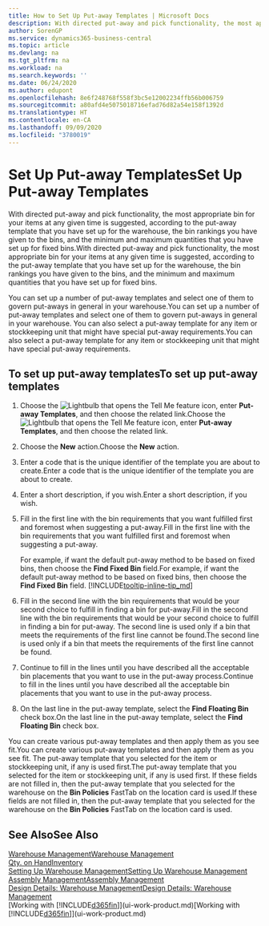 ```yaml
---
title: How to Set Up Put-away Templates | Microsoft Docs
description: With directed put-away and pick functionality, the most appropriate bin for your items at any given time is suggested, according to the put-away template that you have set up for the warehouse, the bin rankings you have given to the bins, and the minimum and maximum quantities that you have set up for fixed bins.
author: SorenGP
ms.service: dynamics365-business-central
ms.topic: article
ms.devlang: na
ms.tgt_pltfrm: na
ms.workload: na
ms.search.keywords: ''
ms.date: 06/24/2020
ms.author: edupont
ms.openlocfilehash: 8e6f248768f558f3bc5e12002234ffb56b006759
ms.sourcegitcommit: a80afd4e5075018716efad76d82a54e158f1392d
ms.translationtype: HT
ms.contentlocale: en-CA
ms.lasthandoff: 09/09/2020
ms.locfileid: "3780019"
---
```

# <a name="set-up-put-away-templates"></a><span data-ttu-id="4c802-103">Set Up Put-away Templates</span><span class="sxs-lookup"><span data-stu-id="4c802-103">Set Up Put-away Templates</span></span>

<span data-ttu-id="4c802-104">With directed put-away and pick functionality, the most appropriate bin for your items at any given time is suggested, according to the put-away template that you have set up for the warehouse, the bin rankings you have given to the bins, and the minimum and maximum quantities that you have set up for fixed bins.</span><span class="sxs-lookup"><span data-stu-id="4c802-104">With directed put-away and pick functionality, the most appropriate bin for your items at any given time is suggested, according to the put-away template that you have set up for the warehouse, the bin rankings you have given to the bins, and the minimum and maximum quantities that you have set up for fixed bins.</span></span>  

<span data-ttu-id="4c802-105">You can set up a number of put-away templates and select one of them to govern put-aways in general in your warehouse.</span><span class="sxs-lookup"><span data-stu-id="4c802-105">You can set up a number of put-away templates and select one of them to govern put-aways in general in your warehouse.</span></span> <span data-ttu-id="4c802-106">You can also select a put-away template for any item or stockkeeping unit that might have special put-away requirements.</span><span class="sxs-lookup"><span data-stu-id="4c802-106">You can also select a put-away template for any item or stockkeeping unit that might have special put-away requirements.</span></span>  

## <a name="to-set-up-put-away-templates"></a><span data-ttu-id="4c802-107">To set up put-away templates</span><span class="sxs-lookup"><span data-stu-id="4c802-107">To set up put-away templates</span></span>

1. <span data-ttu-id="4c802-108">Choose the ![Lightbulb that opens the Tell Me feature](media/ui-search/search_small.png "Tell me what you want to do") icon, enter **Put-away Templates**, and then choose the related link.</span><span class="sxs-lookup"><span data-stu-id="4c802-108">Choose the ![Lightbulb that opens the Tell Me feature](media/ui-search/search_small.png "Tell me what you want to do") icon, enter **Put-away Templates**, and then choose the related link.</span></span>  
2. <span data-ttu-id="4c802-109">Choose the **New** action.</span><span class="sxs-lookup"><span data-stu-id="4c802-109">Choose the **New** action.</span></span>  
3. <span data-ttu-id="4c802-110">Enter a code that is the unique identifier of the template you are about to create.</span><span class="sxs-lookup"><span data-stu-id="4c802-110">Enter a code that is the unique identifier of the template you are about to create.</span></span>  
4. <span data-ttu-id="4c802-111">Enter a short description, if you wish.</span><span class="sxs-lookup"><span data-stu-id="4c802-111">Enter a short description, if you wish.</span></span>  
5. <span data-ttu-id="4c802-112">Fill in the first line with the bin requirements that you want fulfilled first and foremost when suggesting a put-away.</span><span class="sxs-lookup"><span data-stu-id="4c802-112">Fill in the first line with the bin requirements that you want fulfilled first and foremost when suggesting a put-away.</span></span>

    <span data-ttu-id="4c802-113">For example, if want the default put-away method to be based on fixed bins, then choose the **Find Fixed Bin** field.</span><span class="sxs-lookup"><span data-stu-id="4c802-113">For example, if want the default put-away method to be based on fixed bins, then choose the **Find Fixed Bin** field.</span></span> [!INCLUDE[tooltip-inline-tip_md](includes/tooltip-inline-tip_md.md)]  
6. <span data-ttu-id="4c802-114">Fill in the second line with the bin requirements that would be your second choice to fulfill in finding a bin for put-away.</span><span class="sxs-lookup"><span data-stu-id="4c802-114">Fill in the second line with the bin requirements that would be your second choice to fulfill in finding a bin for put-away.</span></span> <span data-ttu-id="4c802-115">The second line is used only if a bin that meets the requirements of the first line cannot be found.</span><span class="sxs-lookup"><span data-stu-id="4c802-115">The second line is used only if a bin that meets the requirements of the first line cannot be found.</span></span>  
7. <span data-ttu-id="4c802-116">Continue to fill in the lines until you have described all the acceptable bin placements that you want to use in the put-away process.</span><span class="sxs-lookup"><span data-stu-id="4c802-116">Continue to fill in the lines until you have described all the acceptable bin placements that you want to use in the put-away process.</span></span>  
8. <span data-ttu-id="4c802-117">On the last line in the put-away template, select the **Find Floating Bin** check box.</span><span class="sxs-lookup"><span data-stu-id="4c802-117">On the last line in the put-away template, select the **Find Floating Bin** check box.</span></span>  

<span data-ttu-id="4c802-118">You can create various put-away templates and then apply them as you see fit.</span><span class="sxs-lookup"><span data-stu-id="4c802-118">You can create various put-away templates and then apply them as you see fit.</span></span> <span data-ttu-id="4c802-119">The put-away template that you selected for the item or stockkeeping unit, if any is used first.</span><span class="sxs-lookup"><span data-stu-id="4c802-119">The put-away template that you selected for the item or stockkeeping unit, if any is used first.</span></span> <span data-ttu-id="4c802-120">If these fields are not filled in, then the put-away template that you selected for the warehouse on the **Bin Policies** FastTab on the location card is used.</span><span class="sxs-lookup"><span data-stu-id="4c802-120">If these fields are not filled in, then the put-away template that you selected for the warehouse on the **Bin Policies** FastTab on the location card is used.</span></span>  

## <a name="see-also"></a><span data-ttu-id="4c802-121">See Also</span><span class="sxs-lookup"><span data-stu-id="4c802-121">See Also</span></span>

[<span data-ttu-id="4c802-122">Warehouse Management</span><span class="sxs-lookup"><span data-stu-id="4c802-122">Warehouse Management</span></span>](warehouse-manage-warehouse.md)  
[<span data-ttu-id="4c802-123">Qty. on Hand</span><span class="sxs-lookup"><span data-stu-id="4c802-123">Inventory</span></span>](inventory-manage-inventory.md)  
[<span data-ttu-id="4c802-124">Setting Up Warehouse Management</span><span class="sxs-lookup"><span data-stu-id="4c802-124">Setting Up Warehouse Management</span></span>](warehouse-setup-warehouse.md)  
[<span data-ttu-id="4c802-125">Assembly Management</span><span class="sxs-lookup"><span data-stu-id="4c802-125">Assembly Management</span></span>](assembly-assemble-items.md)  
[<span data-ttu-id="4c802-126">Design Details: Warehouse Management</span><span class="sxs-lookup"><span data-stu-id="4c802-126">Design Details: Warehouse Management</span></span>](design-details-warehouse-management.md)  
<span data-ttu-id="4c802-127">[Working with [!INCLUDE[d365fin](includes/d365fin_md.md)]](ui-work-product.md)</span><span class="sxs-lookup"><span data-stu-id="4c802-127">[Working with [!INCLUDE[d365fin](includes/d365fin_md.md)]](ui-work-product.md)</span></span>  
